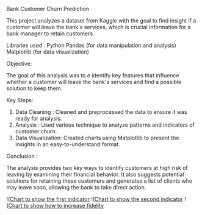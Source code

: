 Bank Customer Churn Prediction

This project analyzes a dataset from Kaggle with the goal to find insight if a customer will leave the bank's services, which is crucial information for a bank manager to retain customers.

Libraries used : 
Python
Pandas (for data manipulation and analysis)
Matplotlib (for data visualization)



Objective:

The goal of this analysis was to e identify key features that influence whether a customer will leave the bank's services and find a possible solution to keep them.


Key Steps:

1) Data Cleaning : Cleaned and preprocessed the data to ensure it was ready for analysis.
2) Analysis : Used various technique to analyze patterns and indicators of customer churn.
3) Data Visualization: Created charts using Matplotlib to present the insights in an easy-to-understand format.

Conclusion :

The analysis provides two key ways to identify customers at high risk of leaving by examining their financial behavior.
It also suggests potential solutions for retaining these customers and generates a list of clients who may leave soon, allowing the bank to take direct action.

!([Chart to show the first indicator](.C:\Users\ftroa\Credit_card_analysis\Average_utilization_ratio_while_active.png)
!([Chart to show the second indicator](.C:\Users\ftroa\Credit_card_analysis\Average_transaction_count_while_active.png)
!([Chart to show how to increase fidelity](.C:\Users\ftroa\Credit_card_analysis\Relationship_count_comparison.png)


